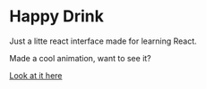 # Happy Drink

Just a litte react interface made for learning React. 

Made a cool animation, want to see it?

[Look at it here](https://scalajeremy.github.io/Happy-Drink)

